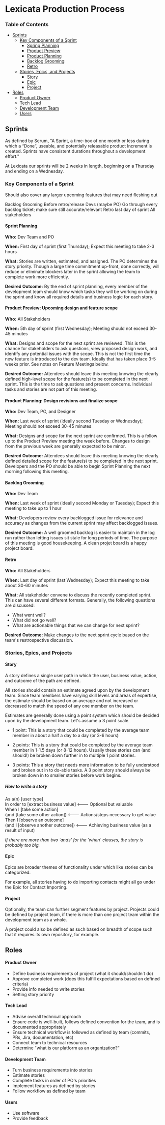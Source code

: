 # Lexicata Production Process

### Table of Contents

* [Sprints](#sprints)
  - [Key Components of a Sprint](#key-components-of-a-sprint)
    - [Spring Planning](#sprint-planning)
    - [Product Preview](#product-preview)
    - [Product Planning](#product-planning)
    - [Backlog Grooming](#backlog-grooming)
    - [Retro](#retro)
  - [Stories, Epics, and Projects](#stories-epics-and-projects)
    - [Story](#story)
    - [Epic](#epic)
    - [Project](#project)
* [Roles](#roles)
  - [Product Owner](#product-owner)
  - [Tech Lead](#tech-lead)
  - [Development Team](#development-team)
  - [Users](#users)

## Sprints

As defined by Scrum, "A Sprint, a time-box of one month or less during which a “Done”, useable, and potentially releasable product Increment is created. Sprints have consistent durations throughout a development effort."

At Lexicata our sprints will be 2 weeks in length, beginning on a Thursday and ending on a Wednesday.

### Key Components of a Sprint

Should also cover any larger upcoming features that may need fleshing out

Backlog Grooming	Before retro/release	Devs (maybe PO)	Go through every backlog ticket; make sure still accurate/relevant
Retro	last day of sprint	All stakeholders


#### Sprint Planning
**Who:** Dev Team and PO

**When:** First day of sprint (first Thursday); Expect this meeting to take 2-3 hours

**What:** Stories are written, estimated, and assigned. The PO determines the story priority. Though a large time commitment up-front, done correctly, will reduce or eliminate blockers later in the sprint allowing the team to complete work more efficiently.

**Desired Outcome:** By the end of sprint planning, every member of the development team should know which tasks they will be working on during the sprint and know all required details and business logic for each story.

#### Product Preview: Upcoming design and feature scope
**Who:** All Stakeholders

**When:** 5th day of sprint (first Wednesday); Meeting should not exceed 30-45 minutes

**What:** Designs and scope for the next sprint are reviewed. This is the chance for stakeholders to ask questions, view proposed design work, and identify any potential issues with the scope. This is not the first time the new feature is introduced to the dev team. Ideally that has taken place 3-5 weeks prior. See notes on Feature Meetings below.

**Desired Outcome:**  Attendees should leave this meeting knowing the clearly defined high-level scope for the feature(s) to be completed in the next sprint. This is the time to ask questions and present concerns. Individual tasks and stories are not part of this meeting.

#### Product Planning: Design revisions and finalize scope
**Who:** Dev Team, PO, and Designer

**When:** Last week of sprint (ideally second Tuesday or Wednesday); Meeting should not exceed 30-45 minutes

**What:** Designs and scope for the next sprint are confirmed. This is a follow up to the Product Preview meeting the week before. Changes to design from the previous week are generally expected to be minor.

**Desired Outcome:**  Attendees should leave this meeting knowing the clearly defined detailed scope for the feature(s) to be completed in the next sprint. Developers and the PO should be able to begin Sprint Planning the next morning following this meeting.

#### Backlog Grooming
**Who:** Dev Team

**When:** Last week of sprint (ideally second Monday or Tuesday); Expect this meeting to take up to 1 hour

**What:** Developers review every backlogged issue for relevance and accuracy as changes from the current sprint may affect backlogged issues.

**Desired Outcome:** A well groomed backlog is easier to maintain in the log run rather than letting issues sit stale for long periods of time. The purpose of this meeting is good housekeeping. A clean projet board is a happy project board.

#### Retro
**Who:** All Stakeholders

**When:** Last day of sprint (last Wednesday); Expect this meeting to take about 30-60 minutes

**What:** All stakeholder convene to discuss the recently completed sprint. This can have several different formats. Generally, the following questions are discussed:
* What went well?
* What did not go well?
* What are actionable things that we can change for next sprint?

**Desired Outcome:** Make changes to the next sprint cycle based on the team's restrospective discussion.

### Stories, Epics, and Projects

#### Story

A story defines a single user path in which the user, business value, action, and outcome of the path are defined.

All stories should contain an estimate agreed upon by the development team. Since team members have varying skill levels and areas of expertise, the estimate should be based on an average and not increased or decreased to match the speed of any one member on the team.

Estimates are generally done using a point system which should be decided upon by the development team. Let's assume a 3 point scale.

* 1 point: This is a story that could be completed by the average team member in about a half a day to a day (or 3-6 hours)

* 2 points: This is a story that could be completed by the average team member in 1-1.5 days (or 8-12 hours). Usually these stories can (and should!) be broken down further in to multiple 1 point stories.

* 3 points: This a story that needs more information to be fully understood and broken out in to do-able tasks. A 3 point story should always be broken down in to smaller stories before work begins.  


##### How to write a story

As a(n) [user type] </br>
In order to [extract business value] <--- Optional but valuable </br>
When I [take some action]</br>
(and [take some other action]) <--- Actions/steps necessary to get value</br>
Then I [observe an outcome]</br>
(and I [observe another outcome]) <--- Achieving business value (as a result of input)

_If there are more than two 'ands' for the 'when' clauses, the story is probably too big._

#### Epic
Epics are broader themes of functionality under which like stories can be categorized.

For example, all stories having to do importing contacts might all go under the Epic for Contact Importing.

#### Project
Optionally, the team can further segment features by project. Projects could be defined by project team, if there is more than one project team within the development team as a whole.

A project could also be defined as such based on breadth of scope such that it requires its own repository, for example.

## Roles

#### Product Owner
* Define business requirements of project (what it should/shouldn't do)
* Approve completed work (does this fulfill expectations based on defined criteria)
* Provide info needed to write stories
* Setting story priority

#### Tech Lead
* Advise overall technical approach
* Ensure code is well-built, follows defined convention for the team, and is documented appropriately
* Ensure technical workflow is followed as defined by team (commits, PRs, Jira, documentation, etc)
* Connect team to technical resources
* Determine "what is our platform as an organization?"

#### Development Team
* Turn business requirements into stories
* Estimate stories
* Complete tasks in order of PO's priorities
* Implement features as defined by stories
* Follow workflow as defined by team

#### Users
* Use software
* Provide feedback
